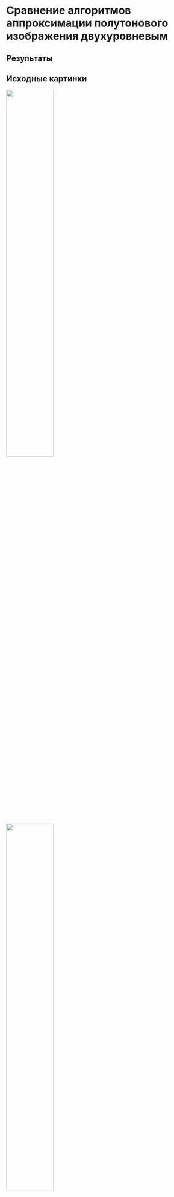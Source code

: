 # Сравнение алгоритмов аппроксимации полутонового изображения двухуровневым


## Результаты

## Исходные картинки

<img src="https://github.com/ramazan-bagaev/computer_graphic/blob/master/2/src/main/resources/images/cat.jpg?raw=true" width="50%">
<img src="https://github.com/ramazan-bagaev/computer_graphic/blob/master/2/src/main/resources/images/gradient.png?raw=true" width="50%">
<img src="https://github.com/ramazan-bagaev/computer_graphic/blob/master/2/src/main/resources/images/iguana.jpg?raw=true" width="50%">
<img src="https://github.com/ramazan-bagaev/computer_graphic/blob/master/2/src/main/resources/images/lenna.jpg?raw=true" width="50%">

## Thresholding

<img src="https://github.com/ramazan-bagaev/computer_graphic/blob/master/2/thresholding/processed.cat.jpg?raw=true" width="50%">
<img src="https://github.com/ramazan-bagaev/computer_graphic/blob/master/2/thresholding/processed.gradient.png?raw=true" width="50%">
<img src="https://github.com/ramazan-bagaev/computer_graphic/blob/master/2/thresholding/processed.iguana.jpg?raw=true" width="50%">
<img src="https://github.com/ramazan-bagaev/computer_graphic/blob/master/2/thresholding/processed.lenna.jpg?raw=true" width="50%">

## Random dithering

<img src="https://github.com/ramazan-bagaev/computer_graphic/blob/master/2/dithering_rand/processed.cat.jpg?raw=true" width="50%">
<img src="https://github.com/ramazan-bagaev/computer_graphic/blob/master/2/dithering_rand/processed.gradient.png?raw=true" width="50%">
<img src="https://github.com/ramazan-bagaev/computer_graphic/blob/master/2/dithering_rand/processed.iguana.jpg?raw=true" width="50%">
<img src="https://github.com/ramazan-bagaev/computer_graphic/blob/master/2/dithering_rand/processed.lenna.jpg?raw=true" width="50%">

## Ordered dithering

<img src="https://github.com/ramazan-bagaev/computer_graphic/blob/master/2/dithering_ordering/processed.cat.jpg?raw=true" width="50%">
<img src="https://github.com/ramazan-bagaev/computer_graphic/blob/master/2/dithering_ordering/processed.gradient.png?raw=true" width="50%">
<img src="https://github.com/ramazan-bagaev/computer_graphic/blob/master/2/dithering_ordering/processed.iguana.jpg?raw=true" width="50%">
<img src="https://github.com/ramazan-bagaev/computer_graphic/blob/master/2/dithering_ordering/processed.lenna.jpg?raw=true" width="50%">

## Diffusion

<img src="https://github.com/ramazan-bagaev/computer_graphic/blob/master/2/diffusion/processed.cat.jpg?raw=true" width="50%">
<img src="https://github.com/ramazan-bagaev/computer_graphic/blob/master/2/diffusion/processed.gradient.png?raw=true" width="50%">
<img src="https://github.com/ramazan-bagaev/computer_graphic/blob/master/2/diffusion/processed.iguana.jpg?raw=true" width="50%">
<img src="https://github.com/ramazan-bagaev/computer_graphic/blob/master/2/diffusion/processed.lenna.jpg?raw=true" width="50%">

## Diffusion both direction

<img src="https://github.com/ramazan-bagaev/computer_graphic/blob/master/2/diffusion_bothdir/processed.cat.jpg?raw=true" width="50%">
<img src="https://github.com/ramazan-bagaev/computer_graphic/blob/master/2/diffusion_bothdir/processed.gradient.png?raw=true" width="50%">
<img src="https://github.com/ramazan-bagaev/computer_graphic/blob/master/2/diffusion_bothdir/processed.iguana.jpg?raw=true" width="50%">
<img src="https://github.com/ramazan-bagaev/computer_graphic/blob/master/2/diffusion_bothdir/processed.lenna.jpg?raw=true" width="50%">

## Floyd Steinburg

<img src="https://github.com/ramazan-bagaev/computer_graphic/blob/master/2/floyd_steinburg/processed.cat.jpg?raw=true" width="50%">
<img src="https://github.com/ramazan-bagaev/computer_graphic/blob/master/2/floyd_steinburg/processed.gradient.png?raw=true" width="50%">
<img src="https://github.com/ramazan-bagaev/computer_graphic/blob/master/2/floyd_steinburg/processed.iguana.jpg?raw=true" width="50%">
<img src="https://github.com/ramazan-bagaev/computer_graphic/blob/master/2/floyd_steinburg/processed.lenna.jpg?raw=true" width="50%">

## floyd_steinburg both direction

<img src="https://github.com/ramazan-bagaev/computer_graphic/blob/master/2/floyd_steinburg_bothdir/processed.cat.jpg?raw=true" width="50%">
<img src="https://github.com/ramazan-bagaev/computer_graphic/blob/master/2/floyd_steinburg_bothdir/processed.gradient.png?raw=true" width="50%">
<img src="https://github.com/ramazan-bagaev/computer_graphic/blob/master/2/floyd_steinburg_bothdir/processed.iguana.jpg?raw=true" width="50%">
<img src="https://github.com/ramazan-bagaev/computer_graphic/blob/master/2/floyd_steinburg_bothdir/processed.lenna.jpg?raw=true" width="50%">
